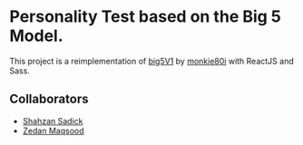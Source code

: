 # Personality Test based on the Big 5 Model.
This project is a reimplementation of [big5V1](https://github.com/monkie80i/big5V1) by [monkie80i](https://github.com/monkie80i) with ReactJS and Sass.

## Collaborators

- [Shahzan Sadick](https://github.com/monkie80i)
- [Zedan Maqsood](https://github.com/zedanmaqsood)
